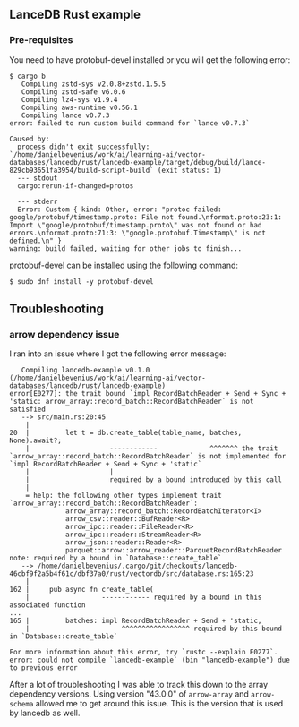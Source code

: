 ## LanceDB Rust example

### Pre-requisites
You need to have protobuf-devel installed or you will get the following error:

```console
$ cargo b
   Compiling zstd-sys v2.0.8+zstd.1.5.5
   Compiling zstd-safe v6.0.6
   Compiling lz4-sys v1.9.4
   Compiling aws-runtime v0.56.1
   Compiling lance v0.7.3
error: failed to run custom build command for `lance v0.7.3`

Caused by:
  process didn't exit successfully: `/home/danielbevenius/work/ai/learning-ai/vector-databases/lancedb/rust/lancedb-example/target/debug/build/lance-829cb93651fa3954/build-script-build` (exit status: 1)
  --- stdout
  cargo:rerun-if-changed=protos

  --- stderr
  Error: Custom { kind: Other, error: "protoc failed: google/protobuf/timestamp.proto: File not found.\nformat.proto:23:1: Import \"google/protobuf/timestamp.proto\" was not found or had errors.\nformat.proto:71:3: \"google.protobuf.Timestamp\" is not defined.\n" }
warning: build failed, waiting for other jobs to finish...
```

protobuf-devel can be installed using the following command:
```console
$ sudo dnf install -y protobuf-devel 
```

## Troubleshooting

### arrow dependency issue
I ran into an issue where I got the following error message:
```console
   Compiling lancedb-example v0.1.0 (/home/danielbevenius/work/ai/learning-ai/vector-databases/lancedb/rust/lancedb-example)
error[E0277]: the trait bound `impl RecordBatchReader + Send + Sync + 'static: arrow_array::record_batch::RecordBatchReader` is not satisfied
   --> src/main.rs:20:45
    |
20  |         let t = db.create_table(table_name, batches, None).await?;
    |                    ------------             ^^^^^^^ the trait `arrow_array::record_batch::RecordBatchReader` is not implemented for `impl RecordBatchReader + Send + Sync + 'static`
    |                    |
    |                    required by a bound introduced by this call
    |
    = help: the following other types implement trait `arrow_array::record_batch::RecordBatchReader`:
              arrow_array::record_batch::RecordBatchIterator<I>
              arrow_csv::reader::BufReader<R>
              arrow_ipc::reader::FileReader<R>
              arrow_ipc::reader::StreamReader<R>
              arrow_json::reader::Reader<R>
              parquet::arrow::arrow_reader::ParquetRecordBatchReader
note: required by a bound in `Database::create_table`
   --> /home/danielbevenius/.cargo/git/checkouts/lancedb-46cbf9f2a5b4f61c/dbf37a0/rust/vectordb/src/database.rs:165:23
    |
162 |     pub async fn create_table(
    |                  ------------ required by a bound in this associated function
...
165 |         batches: impl RecordBatchReader + Send + 'static,
    |                       ^^^^^^^^^^^^^^^^^ required by this bound in `Database::create_table`

For more information about this error, try `rustc --explain E0277`.
error: could not compile `lancedb-example` (bin "lancedb-example") due to previous error
```
After a lot of troubleshooting I was able to track this down to the array
dependency versions. Using version "43.0.0" of `arrow-array` and `arrow-schema`
allowed me to get around this issue. This is the version that is used by
lancedb as well.
